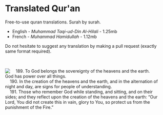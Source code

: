 # Translated Qur'an
Free-to-use quran translations. Surah by surah.

 - English - *Muhammad Taqi-ud-Din Al-Hilali* - 1.25mb
 - French - *Muhammad Hamidullah* - 1.12mb

Do not hesitate to suggest any translation by making a pull request (exactly same format required).
<br><br><br>

<img align="left" src="https://i.imgur.com/PvrBYt0_d.webp">

&nbsp;&nbsp;&nbsp;&nbsp;189. To God belongs the sovereignty of the heavens and the earth. God has power over all things.<br>
&nbsp;&nbsp;&nbsp;&nbsp;190. In the creation of the heavens and the earth, and in the alternation of night and day, are signs for people of understanding.<br>
&nbsp;&nbsp;&nbsp;&nbsp;191. Those who remember God while standing, and sitting, and on their sides; and they reflect upon the creation of the heavens and the earth: “Our Lord, You did not create this in vain, glory to You, so protect us from the punishment of the Fire.”
